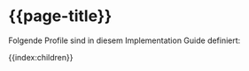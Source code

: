 # {{page-title}}

Folgende Profile sind in diesem Implementation Guide definiert:

{{index:children}}